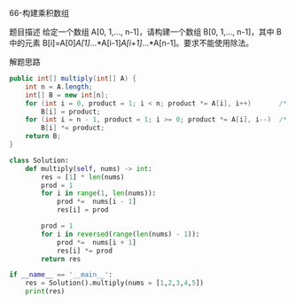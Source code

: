 66-构建乘积数组

题目描述
给定一个数组 A[0, 1,..., n-1]，请构建一个数组 B[0, 1,..., n-1]，其中 B 中的元素 B[i]=A[0]*A[1]*...*A[i-1]*A[i+1]*...*A[n-1]。要求不能使用除法。



解题思路
```java
public int[] multiply(int[] A) {
    int n = A.length;
    int[] B = new int[n];
    for (int i = 0, product = 1; i < n; product *= A[i], i++)       /* 从左往右累乘 */
        B[i] = product;
    for (int i = n - 1, product = 1; i >= 0; product *= A[i], i--)  /* 从右往左累乘 */
        B[i] *= product;
    return B;
}
```

```python
class Solution:
    def multiply(self, nums) -> int:
        res = [1] * len(nums)
        prod = 1
        for i in range(1, len(nums)):
            prod *=  nums[i - 1]
            res[i] = prod

        prod = 1
        for i in reversed(range(len(nums) - 1)):
            prod *=  nums[i + 1]
            res[i] *= prod
        return res

if __name__ == '__main__':
    res = Solution().multiply(nums = [1,2,3,4,5])
    print(res)
```

